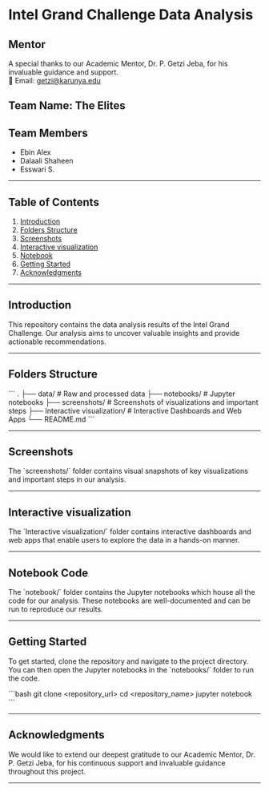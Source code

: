 # Intel Grand Challenge Data Analysis

## Mentor
A special thanks to our Academic Mentor, Dr. P. Getzi Jeba, for his invaluable guidance and support.  
📧 Email: [getzi@karunya.edu](mailto:getzi@karunya.edu)


## Team Name: The Elites

## Team Members
- Ebin Alex
- Dalaali Shaheen
- Esswari S.

---

## Table of Contents
1. [Introduction](#introduction)
2. [Folders Structure](#folders-structure)
3. [Screenshots](#screenshots)
4. [Interactive visualization](#interactive-analysis)
5. [Notebook](#notebook-code)
6. [Getting Started](#getting-started)
7. [Acknowledgments](#acknowledgments)

---

## Introduction
This repository contains the data analysis results of the Intel Grand Challenge. Our analysis aims to uncover valuable insights and provide actionable recommendations.

---

## Folders Structure

\`\`\`
.
├── data/                   # Raw and processed data
├── notebooks/              # Jupyter notebooks
├── screenshots/            # Screenshots of visualizations and important steps
├── Interactive visualization/   # Interactive Dashboards and Web Apps
└── README.md
\`\`\`

---

## Screenshots

The \`screenshots/\` folder contains visual snapshots of key visualizations and important steps in our analysis.

---

## Interactive visualization

The \`Interactive visualization/\` folder contains interactive dashboards and web apps that enable users to explore the data in a hands-on manner.

---

## Notebook Code

The \`notebook/\` folder contains the Jupyter notebooks which house all the code for our analysis. These notebooks are well-documented and can be run to reproduce our results.

---

## Getting Started

To get started, clone the repository and navigate to the project directory. You can then open the Jupyter notebooks in the \`notebooks/\` folder to run the code.

\`\`\`bash
git clone <repository_url>
cd <repository_name>
jupyter notebook
\`\`\`

---

## Acknowledgments

We would like to extend our deepest gratitude to our Academic Mentor, Dr. P. Getzi Jeba, for his continuous support and invaluable guidance throughout this project.

---
